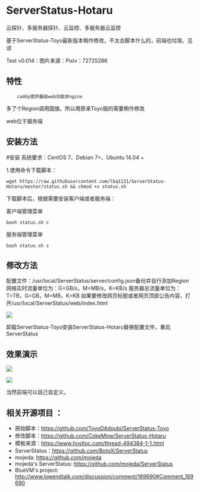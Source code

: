 # ServerStatus-Hotaru
云探针、多服务器探针、云监控、多服务器云监控

基于ServerStatus-Toyo最新版本稍作修改，不太会脚本什么的，前端也垃圾。见谅

Test v0.014：图片来源：Pixiv：72725286

## 特性

``` 
	caddy提供基础web功能非nginx
```

多了个Region调用国旗。所以用原来Toyo版的需要稍作修改

web位于服务端

## 安装方法
#安装
系统要求：CentOS 7、Debian 7+、Ubuntu 14.04 +

1.使用命令下载脚本：

```
wget https://raw.githubusercontent.com/lbq1121/ServerStatus-Hotaru/master/status.sh && chmod +x status.sh
```
下载脚本后，根据需要安装客户端或者服务端：

 客户端管理菜单
 
 ```
bash status.sh c
```
 
 服务端管理菜单
 
 ```
bash status.sh s
```

## 修改方法

配置文件：/usr/local/ServerStatus/server/config.json备份并自行添加Region
网络实时流量单位为：G=GB/s，M=MB/s，K=KB/s
服务器总流量单位为：T=TB，G=GB，M=MB，K=KB
如果要修改网页标题或者网页顶部公告内容，打开/usr/local/ServerStatus/web/index.html

![](https://i.loli.net/2019/02/07/5c5bca12df8b0.png)

卸载ServerStatus-Toyo安装ServerStatus-Hotaru替换配置文件，重启ServerStatus


## 效果演示

![](https://i.loli.net/2019/04/05/5ca74fb05338f.png)

![](https://i.loli.net/2019/04/05/5ca74fc86db96.png)

当然前端可以自己自定义。

## 相关开源项目 ： 
* 原始脚本：https://github.com/ToyoDAdoubi/ServerStatus-Toyo
* 修改脚本：https://github.com/CokeMine/ServerStatus-Hotaru
* 模板来源：https://www.hostloc.com/thread-494384-1-1.html
* ServerStatus：https://github.com/BotoX/ServerStatus
* mojeda: https://github.com/mojeda 
* mojeda's ServerStatus: https://github.com/mojeda/ServerStatus
* BlueVM's project: http://www.lowendtalk.com/discussion/comment/169690#Comment_169690
